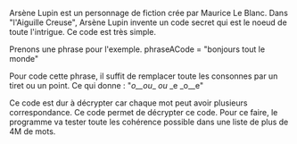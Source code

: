 Arsène Lupin est un personnage de fiction crée par Maurice Le Blanc. 
Dans "l'Aiguille Creuse", Arsène Lupin invente un code secret qui est le noeud
de toute l'intrigue. Ce code est très simple.

Prenons une phrase pour l'exemple. 
  phraseACode = "bonjours tout le monde"
  
Pour code cette phrase, il suffit de remplacer toute les consonnes par un tiret ou un point. Ce qui donne :
  "_o__ou__ _ou_ _e _o__e"
  
Ce code est dur à décrypter car chaque mot peut avoir plusieurs correspondance. 
Ce code permet de décrypter ce code. 
Pour ce faire, le programme va tester toute les cohérence possible dans une liste de plus de 4M de mots.
